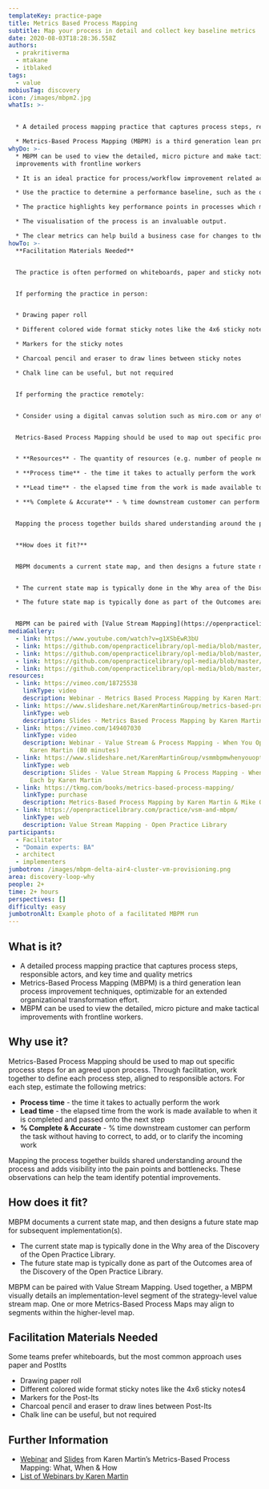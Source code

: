 ```yaml
---
templateKey: practice-page
title: Metrics Based Process Mapping
subtitle: Map your process in detail and collect key baseline metrics
date: 2020-08-03T18:28:36.558Z
authors:
  - prakritiverma
  - mtakane
  - itblaked
tags:
  - value
mobiusTag: discovery
icon: /images/mbpm2.jpg
whatIs: >-
  

  * A detailed process mapping practice that captures process steps, responsible actors, and key time and quality metrics

  * Metrics-Based Process Mapping (MBPM) is a third generation lean process improvement techniques, optimizable for an extended organizational transformation effort.
whyDo: >-
  * MBPM can be used to view the detailed, micro picture and make tactical
  improvements with frontline workers

  * It is an ideal practice for process/workflow improvement related activities. For example, it's ideal for use when adopting technology automation solutions to automate a business process. 

  * Use the practice to determine a performance baseline, such as the quantity of resources and time involved before automation or process improvement is performed and again after to measure the value gained from automation or process improvement.

  * The practice highlights key performance points in processes which makes it easy to identify and prioritise areas for improvement in measurable, incremental steps.

  * The visualisation of the process is an invaluable output.

  * The clear metrics can help build a business case for changes to the process to be made.
howTo: >-
  **Facilitation Materials Needed**


  The practice is often performed on whiteboards, paper and sticky notes or a digital canvas.


  If performing the practice in person:


  * Drawing paper roll

  * Different colored wide format sticky notes like the 4x6 sticky notes

  * Markers for the sticky notes

  * Charcoal pencil and eraser to draw lines between sticky notes

  * Chalk line can be useful, but not required


  If performing the practice remotely:


  * Consider using a digital canvas solution such as miro.com or any other visualisation tool which you prefer. Ideally the tool enables contributions from multiple participants concurrently as they can add steps and metrics to the process.


  Metrics-Based Process Mapping should be used to map out specific process steps for an agreed upon process. Through facilitation, work together to define each process step, aligned to responsible actors. For each step, estimate any or all of the following metrics as appropriate:


  * **Resources** - The quantity of resources (e.g. number of people needed to complete the step) 

  * **Process time** - the time it takes to actually perform the work

  * **Lead time** - the elapsed time from the work is made available to when it is completed and passed onto the next step

  * **% Complete & Accurate** - % time downstream customer can perform the task without having to correct, to add, or to clarify the incoming work


  Mapping the process together builds shared understanding around the process and adds visibility into the pain points and bottlenecks. These observations can help the team identify potential improvements.


  **How does it fit?**


  MBPM documents a current state map, and then designs a future state map for subsequent implementation(s).


  * The current state map is typically done in the Why area of the Discovery of the Open Practice Library.

  * The future state map is typically done as part of the Outcomes area of the Discovery of the Open Practice Library.


  MBPM can be paired with [Value Stream Mapping](https://openpracticelibrary.com/practice/vsm-and-mbpm/). Used together, a MBPM visually details an implementation-level segment of the strategy-level value stream map. One or more Metrics-Based Process Maps may align to segments within the higher-level map.
mediaGallery:
  - link: https://www.youtube.com/watch?v=g1XSbEwR3bU
  - link: https://github.com/openpracticelibrary/opl-media/blob/master/MBPM2.jpg?raw=true
  - link: https://github.com/openpracticelibrary/opl-media/blob/master/MBPM.JPG?raw=true
  - link: https://github.com/openpracticelibrary/opl-media/blob/master/MBPM3.jpg?raw=true
  - link: https://github.com/openpracticelibrary/opl-media/blob/master/MBPM5.png?raw=true
resources:
  - link: https://vimeo.com/18725538
    linkType: video
    description: Webinar - Metrics Based Process Mapping by Karen Martin (60 minutes)
  - link: https://www.slideshare.net/KarenMartinGroup/metrics-based-process-mapping
    linkType: web
    description: Slides - Metrics Based Process Mapping by Karen Martin
  - link: https://vimeo.com/149407030
    linkType: video
    description: Webinar - Value Stream & Process Mapping - When You Opt For Each by
      Karen Martin (80 minutes)
  - link: https://www.slideshare.net/KarenMartinGroup/vsmmbpmwhenyouoptforeach
    linkType: web
    description: Slides - Value Stream Mapping & Process Mapping - When You Opt For
      Each by Karen Martin
  - link: https://tkmg.com/books/metrics-based-process-mapping/
    linkType: purchase
    description: Metrics-Based Process Mapping by Karen Martin & Mike Osterling
  - link: https://openpracticelibrary.com/practice/vsm-and-mbpm/
    linkType: web
    description: Value Stream Mapping - Open Practice Library
participants:
  - Facilitator
  - "Domain experts: BA"
  - architect
  - implementers
jumbotron: /images/mbpm-delta-air4-cluster-vm-provisioning.png
area: discovery-loop-why
people: 2+
time: 2+ hours
perspectives: []
difficulty: easy
jumbotronAlt: Example photo of a facilitated MBPM run
---
```

## What is it?

* A detailed process mapping practice that captures process steps, responsible actors, and key time and quality metrics
* Metrics-Based Process Mapping (MBPM) is a third generation lean process improvement techniques, optimizable for an extended organizational transformation effort.
* MBPM can be used to view the detailed, micro picture and make tactical improvements with frontline workers.

## Why use it?

Metrics-Based Process Mapping should be used to map out specific process steps for an agreed upon process.  Through facilitation, work together to define each process step, aligned to responsible actors.  For each step, estimate the following metrics:

* **Process time** - the time it takes to actually perform the work
* **Lead time** - the elapsed time from the work is made available to when it is completed and passed onto the next step
* **% Complete & Accurate** - % time downstream customer can perform the task without having to correct, to add, or to clarify the incoming work

Mapping the process together builds shared understanding around the process and adds visibility into the pain points and bottlenecks.  These observations can help the team identify potential improvements.

## How does it fit?

MBPM documents a current state map, and then designs a future state map for subsequent implementation(s).

* The current state map is typically done in the Why area of the Discovery of the Open Practice Library.
* The future state map is typically done as part of the Outcomes area of the Discovery of the Open Practice Library.

MBPM can be paired with Value Stream Mapping. Used together, a MBPM visually details an implementation-level segment of the strategy-level value stream map.  One or more Metrics-Based Process Maps may align to  segments within the higher-level map.

## Facilitation Materials Needed

Some teams prefer whiteboards, but the most common approach uses paper and PostIts

* Drawing paper roll
* Different colored wide format sticky notes like the 4x6 sticky notes4
* Markers for the Post-Its
* Charcoal pencil and eraser to draw lines between Post-Its
* Chalk line can be useful, but not required

## Further Information

* [Webinar](https://vimeo.com/54601924) and [Slides](https://www.slideshare.net/KarenMartinGroup/metricsbased-process-mapping-what-when-how) from Karen Martin’s Metrics-Based Process Mapping: What, When & How
* [List of Webinars by Karen Martin](https://www.ksmartin.com/webinar/metrics-based-process-mapping/)
